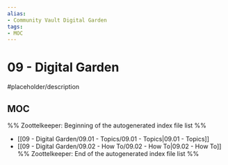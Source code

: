 ```yaml
---
alias:
- Community Vault Digital Garden
tags:
- MOC
---
```


# 09 - Digital Garden

#placeholder/description 

## MOC

%% Zoottelkeeper: Beginning of the autogenerated index file list  %%
- [[09 - Digital Garden/09.01 - Topics/09.01 - Topics|09.01 - Topics]]
- [[09 - Digital Garden/09.02 - How To/09.02 - How To|09.02 - How To]]
%% Zoottelkeeper: End of the autogenerated index file list  %%